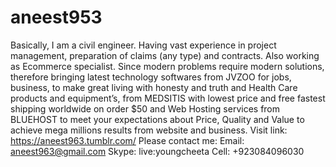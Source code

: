 # aneest953
Basically, I am a civil engineer. Having vast experience in project management, preparation of claims (any type) and contracts. Also working as Ecommerce specialist. Since modern problems require modern solutions, therefore bringing latest technology softwares from JVZOO for jobs, business, to make great living with honesty and truth and Health Care products and equipment’s, from MEDSITIS with lowest price and free fastest shipping worldwide on order $50 and Web Hosting services from BLUEHOST to meet your expectations about Price, Quality and Value to achieve mega millions results from website and business.  Visit link:  https://aneest963.tumblr.com/  Please contact me: Email: aneest963@gmail.com Skype: live:youngcheeta Cell: +923084096030
